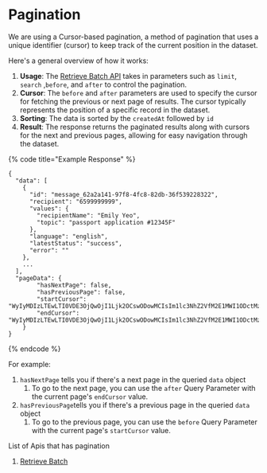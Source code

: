 # Pagination

We are using a Cursor-based pagination, a method of pagination that uses a unique identifier (cursor) to keep track of the current position in the dataset.

Here's a general overview of how it works:

1. **Usage**: The [Retrieve Batch API](../endpoints-for-api-users/retrieve-batch.md) takes in parameters such as `limit`, `search` ,`before`, and `after` to control the pagination.
2. **Cursor**: The `before` and `after` parameters are used to specify the cursor for fetching the previous or next page of results. The cursor typically represents the position of a specific record in the dataset.
3. **Sorting**: The data is sorted by the `createdAt` followed by `id`
4. **Result**: The response returns the paginated results along with cursors for the next and previous pages, allowing for easy navigation through the dataset.

{% code title="Example Response" %}
```
{
  "data": [
    {
      "id": "message_62a2a141-97f8-4fc8-82db-36f539228322",
      "recipient": "6599999999",
      "values": {
        "recipientName": "Emily Yeo",
        "topic": "passport application #12345F"
      },
      "language": "english",
      "latestStatus": "success",
      "error": ""
    },
    ...
  ],
  "pageData": {
		"hasNextPage": false,
		"hasPreviousPage": false,
		"startCursor": "WyIyMDIzLTEwLTI0VDE3OjQwOjI1Ljk2OCswODowMCIsIm1lc3NhZ2VfM2E1MWI1ODctMzQ5OS00YTBmLTlkNGUtZTRlOWYzNWZkNmMxIl0=",
		"endCursor": "WyIyMDIzLTEwLTI0VDE3OjQwOjI1Ljk2OCswODowMCIsIm1lc3NhZ2VfM2E1MWI1ODctMzQ5OS00YTBmLTlkNGUtZTRlOWYzNWZkNmMxIl0="
	}
}
```
{% endcode %}

For example:

1. `hasNextPage` tells you if there's a next page in the queried `data` object
   1. To go to the next page, you can use the `after` Query Parameter with the current page's `endCursor` value.
2. `hasPreviousPage`tells you if there's a previous page in the queried `data` object
   1. To go to the previous page, you can use the `before` Query Parameter with the current page's `startCursor` value.



List of Apis that has pagination

1. [Retrieve Batch](../endpoints-for-api-users/retrieve-batch.md)
